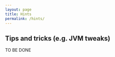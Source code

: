 ```yaml
---
layout: page
title: Hints
permalink: /hints/
---
```



## Tips and tricks (e.g. JVM tweaks)
  
TO BE DONE
